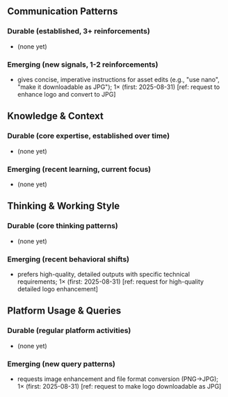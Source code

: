 ## Communication Patterns
### Durable (established, 3+ reinforcements)
- (none yet)

### Emerging (new signals, 1-2 reinforcements)
- gives concise, imperative instructions for asset edits (e.g., "use nano", "make it downloadable as JPG"); 1× (first: 2025-08-31) [ref: request to enhance logo and convert to JPG]

## Knowledge & Context
### Durable (core expertise, established over time)
- (none yet)

### Emerging (recent learning, current focus)
- (none yet)

## Thinking & Working Style
### Durable (core thinking patterns)
- (none yet)

### Emerging (recent behavioral shifts)
- prefers high-quality, detailed outputs with specific technical requirements; 1× (first: 2025-08-31) [ref: request for high-quality detailed logo enhancement]

## Platform Usage & Queries
### Durable (regular platform activities)
- (none yet)

### Emerging (new query patterns)
- requests image enhancement and file format conversion (PNG→JPG); 1× (first: 2025-08-31) [ref: request to make logo downloadable as JPG]